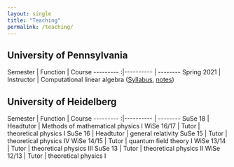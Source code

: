 ```yaml
---
layout: single
title: "Teaching"
permalink: /teaching/
---
```


<!--{% include toc title = "Teaching at the"%}-->

## University of Pennsylvania

 Semester | Function | Course
---------    :|---------- | --------
 Spring 2021    | Instructor | Computational linear algebra ([Syllabus](/Syllabus-Math313.pdf), [notes](/ComputationalLinearAlgebra-2021.pdf))

## University of Heidelberg

 Semester | Function | Course
---------    :|---------- | --------
   SuSe 18    | Headtutor | Methods of mathematical physics I
   WiSe 16/17 | Tutor     | theoretical physics I
   SuSe 16    | Headtutor | general relativity
   SuSe 15    | Tutor     | theoretical physics IV
   WiSe 14/15 | Tutor     | quantum field theory I
   WiSe 13/14 | Tutor     | theoretical physics III
   SuSe 13    | Tutor     | theoretical physics II
   WiSe 12/13 | Tutor     | theoretical physics I
 
